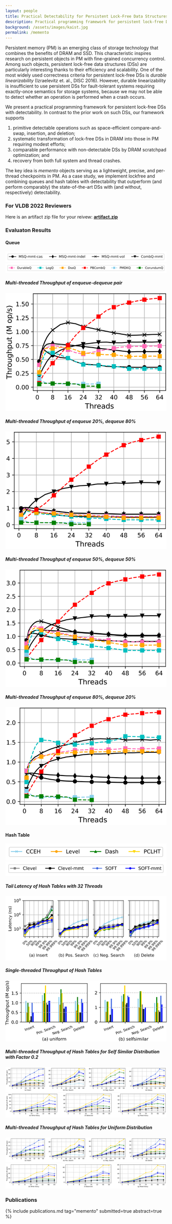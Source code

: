 ```yaml
---
layout: people
title: Practical Detectability for Persistent Lock-Free Data Structures
description: Practical programming framework for persistent lock-free DSs with detectability
background: /assets/images/kaist.jpg
permalink: /memento
---
```


Persistent memory (PM) is an emerging class of storage technology
that combines the benefits of DRAM and SSD. This characteristic
inspires research on persistent objects in PM with fine-grained
concurrency control. Among such objects, persistent lock-free data
structures (DSs) are particularly interesting thanks to their efficiency and scalability. One of the most widely used correctness criteria for persistent lock-free DSs is *durable linearizability* (Izraelevitz
et. al., DISC 2016). However, durable linearizability is insufficient to
use persistent DSs for fault-tolerant systems requiring exactly-once
semantics for storage systems, because we may not be able to detect
whether an operation is performed when a crash occurs.

We present a practical programming framework for persistent
lock-free DSs with detectability. In contrast to the prior work on
such DSs, our framework supports

1. primitive detectable operations such as space-efficient compare-and-swap, insertion, and deletion;
1. systematic transformation of lock-free DSs in DRAM into those in PM requiring modest efforts;
1. comparable performance with non-detectable DSs by DRAM scratchpad optimization; and
1. recovery from both full system and thread crashes.

The key idea is *memento* objects serving as a lightweight, precise, and
per-thread checkpoints in PM. As a case study, we implement lockfree and combining queues and hash tables with detectability that
outperform (and perform comparably) the state-of-the-art DSs with
(and without, respectively) detectability.

### For VLDB 2022 Reviewers

Here is an artifact zip file for your reivew: **[artifact.zip](https://drive.google.com/file/d/1S2sZW4Mf27wYHiGFD0y8KnWb4s6-q7IZ/view?usp=sharing)**

### Evaluaton Results

#### Queue

![queue-legend1](assets/images/paper/memento/queue-legend1.svg)
![queue-legend2](assets/images/paper/memento/queue-legend2.svg)

##### Multi-threaded Throughput of enqueue-dequeue pair
![queue-throughput-pair](assets/images/paper/memento/queue-throughput-pair.svg)

##### Multi-threaded Throughput of enqueue 20%, dequeue 80%
![queue-throughput-prob20](assets/images/paper/memento/queue-throughput-prob20.svg)

##### Multi-threaded Throughput of enqueue 50%, dequeue 50%
![queue-throughput-prob50](assets/images/paper/memento/queue-throughput-prob50.svg)

##### Multi-threaded Throughput of enqueue 80%, dequeue 20%
![queue-throughput-prob80](assets/images/paper/memento/queue-throughput-prob80.svg)


#### Hash Table

![hash-legend1](assets/images/paper/memento/hash-legend1.svg)
![hash-legend2](assets/images/paper/memento/hash-legend2.svg)

##### Tail Latency of Hash Tables with 32 Threads
![hash-latency](assets/images/paper/memento/hash-latency-multi32-uniform.svg)

##### Single-threaded Throughput of Hash Tables
![hash-single](assets/images/paper/memento/hash-throughput-single.svg)

##### Multi-threaded Throughput of Hash Tables for Self Similar Distribution with Factor 0.2
![hash-self1](assets/images/paper/memento/hash-throughput-multi-self-similar-0.2_1.svg)
![hash-self2](assets/images/paper/memento/hash-throughput-multi-self-similar-0.2_2.svg)

##### Multi-threaded Throughput of Hash Tables for Uniform Distribution
![hash-uniform1](assets/images/paper/memento/hash-throughput-multi-uniform1.svg)
![hash-uniform2](assets/images/paper/memento/hash-throughput-multi-uniform2.svg)

### Publications

{% include publications.md tag="memento" submitted=true abstract=true %}
